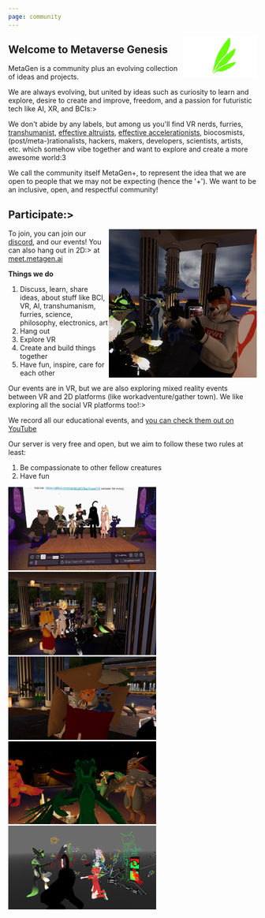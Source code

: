 ```yaml
---
page: community
---
```


<img alt="logo based on Avali icon by Ryuujin-ZERO, CC-BY" title="logo based on Avali icon by Ryuujin-ZERO, CC-BY" src="logo_feathers.png" width="150px" style="float:right;">

## Welcome to Metaverse Genesis

MetaGen is a community plus an evolving collection of ideas and projects.

We are always evolving, but united by ideas such as curiosity to learn and explore, desire to create and improve, freedom, and a passion for futuristic tech like AI, XR, and BCIs:>

We don't abide by any labels, but among us you'll find VR nerds, furries, [transhumanist](https://en.wikipedia.org/wiki/Transhumanism), [effective altruists](https://www.effectivealtruism.org/), [effective accelerationists](https://effectiveaccelerationism.substack.com/p/repost-notes-on-eacc-principles-and), biocosmists, (post/meta-)rationalists, hackers, makers, developers, scientists, artists, etc. which somehow vibe together and want to explore and create a more awesome world:3

We call the community itself MetaGen+, to represent the idea that we are open to people that we may not be expecting (hence the '+'). We want to be an inclusive, open, and respectful community!

## Participate:>

<img src="img/event2.jpg" width="300px" style="float:right;">

To join, you can join our [discord](/discord), and our events! You can also hang out in 2D:> at [meet.metagen.ai](https://meet.metagen.ai/)

__Things we do__

1. Discuss, learn, share ideas, about stuff like BCI, VR, AI, transhumanism, furries, science, philosophy, electronics, art 
2. Hang out
3. Explore VR
4. Create and build things together
5. Have fun, inspire, care for each other

Our events are in VR, but we are also exploring mixed reality events between VR and 2D platforms (like workadventure/gather town). We like exploring all the social VR platforms too!:>

We record all our educational events, and [you can check them out on YouTube](https://www.youtube.com/playlist?list=PLmwqDOin_Zt48iB6dzKmE3tLdWqxTc3ha)

Our server is very free and open, but we aim to follow these two rules at least:

1. Be compassionate to other fellow creatures 
2. Have fun

<img src="img/event1.png" width="300px" style="">
<img src="img/event3.png" width="300px" style="">
<img src="img/event4.png" width="300px" style="">
<img src="img/event5.png" width="300px" style="">
<img src="img/event_shaders.JPG" width="300px" style="">
